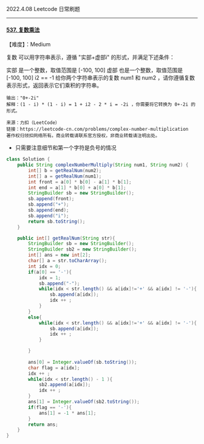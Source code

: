 2022.4.08 Leetcode 日常刷题

---

#### [537. 复数乘法](https://leetcode-cn.com/problems/complex-number-multiplication/)



【难度】：Medium

复数 可以用字符串表示，遵循 "实部+虚部i" 的形式，并满足下述条件：

实部 是一个整数，取值范围是 [-100, 100]
虚部 也是一个整数，取值范围是 [-100, 100]
i2 == -1
给你两个字符串表示的复数 num1 和 num2 ，请你遵循复数表示形式，返回表示它们乘积的字符串。

```输入：num1 = "1+-1i", num2 = "1+-1i"
输出："0+-2i"
解释：(1 - i) * (1 - i) = 1 + i2 - 2 * i = -2i ，你需要将它转换为 0+-2i 的形式。 

来源：力扣（LeetCode）
链接：https://leetcode-cn.com/problems/complex-number-multiplication
著作权归领扣网络所有。商业转载请联系官方授权，非商业转载请注明出处。
```



- 只需要注意细节和第一个字符是负号的情况



```Java
class Solution {
    public String complexNumberMultiply(String num1, String num2) {
        int[] b = getRealNum(num2);
        int[] a = getRealNum(num1);
        int front = a[0] * b[0] - a[1] * b[1];
        int end = a[1] * b[0] + a[0] * b[1];
        StringBuilder sb = new StringBuilder();
        sb.append(front);
        sb.append("+");
        sb.append(end);
        sb.append("i");
        return sb.toString();
    }

    public int[] getRealNum(String str){
        StringBuilder sb = new StringBuilder();
        StringBuilder sb2 = new StringBuilder();
        int[] ans = new int[2];
        char[] a = str.toCharArray();
        int idx = 0;
        if(a[0] == '-'){
            idx = 1;
            sb.append("-");
            while(idx < str.length() && a[idx]!='+' && a[idx] != '-'){
                sb.append(a[idx]);
                idx ++ ;
            }
        }
        else{
            while(idx < str.length() && a[idx]!='+' && a[idx] != '-'){
                sb.append(a[idx]);
                idx ++ ;
            }

        }
        
        ans[0] = Integer.valueOf(sb.toString());
        char flag = a[idx];
        idx ++ ;
        while(idx < str.length() - 1 ){
            sb2.append(a[idx]);
            idx ++ ;
        }
        ans[1] = Integer.valueOf(sb2.toString());
        if(flag == '-'){
            ans[1] = -1 * ans[1];
        }
        return ans;
    }
}
```